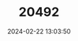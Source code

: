 ---
title: "20492"
category: "Spermophilus suslicus"
draft: false
date: 2024-02-22 13:03:50
languages:
  English: ["Spotted Souslik", "Speckled Ground Squirrel"]
  Spanish; Castilian: ["Ardilla Terrestre Moteada"]
  Italian: ["Citello pomellato"]
  French: ["Souslik Tacheté"]
---